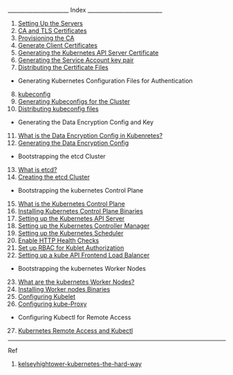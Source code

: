 ______________________ Index ___________________________

1. [Setting Up the Servers](1.setting_up_the_servers.md)
2. [CA and TLS Certificates](2.CA_and_TLS_certificates.md)       
3. [Provisioning the CA](3.provisioning_the_CA.md)
4. [Generate Client Certificates](4.generate_client_certficates.md)
5. [Generating the Kubernetes API Server Certificate](5.generating_kubernetes_api_server_certificates.md)
6. [Generating the Service Account key pair](6.generating_service_account_key_pair.md)
7. [Distributing the Certificate Files](7.distributing_the_certificate_files.md)

- Generating Kubernetes Configuration Files for Authentication

8. [kubeconfig](8.kubeconfigs.md)
9. [Generating Kubeconfigs for the Cluster](9.generating_kubeconfigs_for_the_cluster.md)
10. [Distributing kubeconfig files](10.distributing_kubeconfig_files.md)

- Generating the Data Encryption Config and Key

11. [What is the Data Encryption Config in Kubenretes?](11.data_encryption_config.md)
12. [Generating the Data Encryption Config](12.generating_data_encryption_config.md)

- Bootstrapping the etcd Cluster

13. [What is etcd?](13.what_is_etcd%3F.md) 
14. [Creating the etcd Cluster](14.creating_the_etcd_cluster.md)

- Bootstrapping the kubernetes Control Plane

15. [What is the Kubernetes Control Plane](15.what_is_k8s_control_plane.md)
16. [Installing Kubernetes Control Plane Binaries](16.installing_kubernetes_control_plane_binaries.md)
17. [Setting up the Kubernetes API Server](17.setting_up_the_k8s_api_server.md)
18. [Setting up the Kubernetes Controller Manager](18.setting_up_the_k8s_controller_manager.md)
19. [Setting up the Kubernetes Scheduler](19.setting_up_the_k8s_scheduler.md)
20. [Enable HTTP Health Checks](20.enable_http_health_checks.md)
21. [Set up RBAC for Kublet Authorization](21.setup_rbac_for_kublet_authorization.md)
22. [Setting up a kube API Frontend Load Balancer](22.setting_up_kube_api_frontend_load_balancer.md)

- Bootstrapping the kubernetes Worker Nodes

23. [What are the kubernetes Worker Nodes?](23.what_are_k8s_worker_nodes.md)
24. [Installing Worker nodes Binaries](24.installing_worker_node_binaries.md)
25. [Configuring Kubelet](25.configuring_kubelet.md)
26. [Configuring kube-Proxy](26.configuring_kube_proxy.md)

- Configuring Kubectl for Remote Access

27. [Kubernetes Remote Access and Kubectl](27.k8s_remote_access_and_kubectl.md)

















---
Ref
1) [kelseyhightower-kubernetes-the-hard-way](https://github.com/kelseyhightower/kubernetes-the-hard-way)